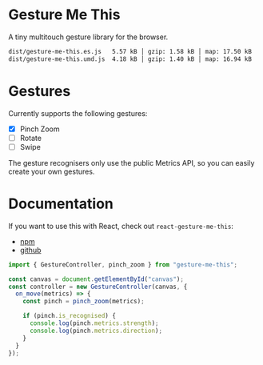 # Gesture Me This

A tiny multitouch gesture library for the browser.

```bash
dist/gesture-me-this.es.js   5.57 kB │ gzip: 1.58 kB │ map: 17.50 kB
dist/gesture-me-this.umd.js  4.18 kB │ gzip: 1.40 kB │ map: 16.94 kB
```

# Gestures

Currently supports the following gestures:
- [x] Pinch Zoom
- [ ] Rotate
- [ ] Swipe

The gesture recognisers only use the public Metrics API, so you can easily create your own gestures.

# Documentation

If you want to use this with React, check out `react-gesture-me-this`:
- [npm]()
- [github](https://github.com/rope-hmg/react-gesture-me-this)

```ts
import { GestureController, pinch_zoom } from "gesture-me-this";

const canvas = document.getElementById("canvas");
const controller = new GestureController(canvas, {
  on_move(metrics) => {
    const pinch = pinch_zoom(metrics);

    if (pinch.is_recognised) {
      console.log(pinch.metrics.strength);
      console.log(pinch.metrics.direction);
    }
  }
});
```
